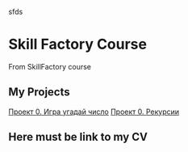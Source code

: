 sfds
# Skill Factory Course

From SkillFactory course

## My Projects

[Проект 0. Игра угадай число](https://github.com/zhemax03/sfds/Project_0)
[Проект 0. Рекурсии](https://github.com/zhemax03/sfds/Testing_python)

## Here must be link to my CV
